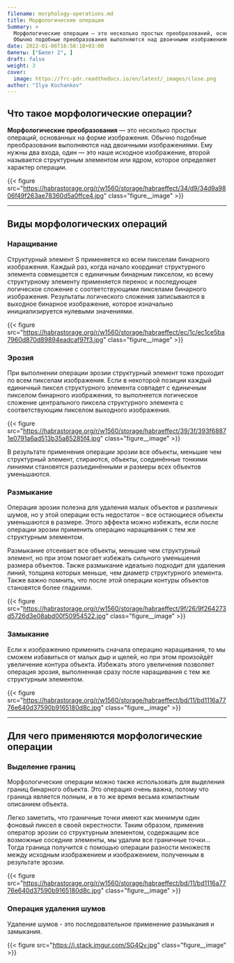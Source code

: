 ```yaml
---
filename: morphology-operations.md
title: Морфологические операции
Summary: >
  Морфологические операции — это несколько простых преобразований, основанных на форме изображения.
  Обычно подобные преобразования выполняются над двоичными изображениями.
date: 2022-01-06T16:58:18+03:00
билеты: ["Билет 2", ]
draft: false
weight: 3
cover:
  image: https://frc-pdr.readthedocs.io/en/latest/_images/close.png
author: "Ilya Kochankov"
---
```


## Что такое морфологические операции?

**Морфологические преобразования** — это несколько простых операций, основанных на форме изображения. 
Обычно подобные преобразования выполняются над двоичными изображениями. Ему нужны два входа, один — это наше исходное 
изображение, второй называется структурным элементом или ядром, которое определяет характер операции.

{{< figure src="https://habrastorage.org/r/w1560/storage/habraeffect/34/d9/34d9a9806f49f263ae78360d5a0ffce4.jpg"
class="figure__image" >}}

---

## Виды морфологических операций
### Наращивание

Структурный элемент S применяется ко всем пикселам бинарного изображения. Каждый раз, когда начало координат 
структурного элемента совмещается с единичным бинарным пикселом, ко всему структурному элементу применяется перенос и 
последующее логическое сложение с соответствующими пикселами бинарного изображения. Результаты логического сложения 
записываются в выходное бинарное изображение, которое изначально инициализируется нулевыми значениями.

{{< figure src="https://habrastorage.org/r/w1560/storage/habraeffect/ec/1c/ec1ce5ba7960d870d89894eadcaf97f3.jpg"
class="figure__image" >}}

### Эрозия

При выполнении операции эрозии структурный элемент тоже проходит по всем пикселам изображения. Если в некоторой позиции 
каждый единичный пиксел структурного элемента совпадет с единичным пикселом бинарного изображения, то выполняется 
логическое сложение центрального пиксела структурного элемента с соответствующим пикселом выходного изображения.


{{< figure src="https://habrastorage.org/r/w1560/storage/habraeffect/39/3f/393f68871e0791a6ad513b35a85285f4.jpg"
class="figure__image" >}}

В результате применения операции эрозии все объекты, меньшие чем структурный элемент, стираются, объекты, соединённые 
тонкими линиями становятся разъединёнными и размеры всех объектов уменьшаются.

### Размыкание

Операция эрозии полезна для удаления малых объектов и различных шумов, но у этой операции есть 
недостаток – все остающиеся объекты уменьшаются в размере. Этого эффекта можно избежать, если 
после операции эрозии применить операцию наращивания с тем же структурным элементом.

Размыкание отсеивает все объекты, меньшие чем структурный элемент, но при этом помогает избежать сильного 
уменьшения размера объектов. Также размыкание идеально подходит для удаления линий, толщина которых меньше, 
чем диаметр структурного элемента. Также важно помнить, что после этой операции контуры объектов становятся более гладкими.

{{< figure src="https://habrastorage.org/r/w1560/storage/habraeffect/9f/26/9f264273d5726d3e08abd00f50954522.jpg"
class="figure__image" >}}

### Замыкание

Если к изображению применить сначала операцию наращивания, то мы сможем избавиться от малых дыр и щелей, но при этом 
произойдёт увеличение контура объекта. Избежать этого увеличения позволяет операция эрозия, выполненная сразу после 
наращивания с тем же структурным элементом.

{{< figure src="https://habrastorage.org/r/w1560/storage/habraeffect/bd/11/bd1116a7776e640d37590b9165180d8c.jpg"
class="figure__image" >}}

---

## Для чего применяются морфологические операции
### Выделение границ

Морфологические операции можно также использовать для выделения границ бинарного объекта. Это 
операция очень важна, потому что граница является полным, и в то же время весьма компактным описанием объекта.

Легко заметить, что граничные точки имеют как минимум один фоновый пиксел в своей окрестности. 
Таким образом, применив оператор эрозии со структурным элементом, содержащим все возможные соседние элементы, 
мы удалим все граничные точки… Тогда граница получится с помощью операции разности множеств между исходным 
изображением и изображением, полученным в результате эрозии.

{{< figure src="https://habrastorage.org/r/w1560/storage/habraeffect/bd/11/bd1116a7776e640d37590b9165180d8c.jpg"
class="figure__image" >}}


### Операция удаления шумов

Удаление шумов - это последовательное применение размыкания и замыкания.

{{< figure src="https://i.stack.imgur.com/SG4Qv.jpg"
class="figure__image" >}}
